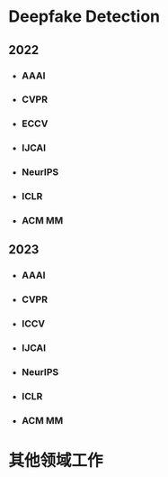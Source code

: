 # Deepfake Detection 
## 2022
  * ### AAAI
  * ### CVPR
  * ### ECCV
  * ### IJCAI
  * ### NeurIPS
  * ### ICLR
  * ### ACM MM
## 2023
  * ### AAAI
  * ### CVPR
  * ### ICCV
  * ### IJCAI
  * ### NeurIPS
  * ### ICLR
  * ### ACM MM

# 其他领域工作
